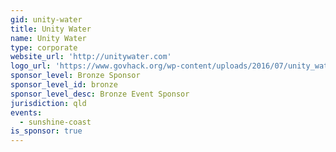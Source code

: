 ```yaml
---
gid: unity-water
title: Unity Water
name: Unity Water
type: corporate
website_url: 'http://unitywater.com'
logo_url: 'https://www.govhack.org/wp-content/uploads/2016/07/unity_water.png'
sponsor_level: Bronze Sponsor
sponsor_level_id: bronze
sponsor_level_desc: Bronze Event Sponsor
jurisdiction: qld
events:
  - sunshine-coast
is_sponsor: true
---
```


